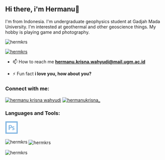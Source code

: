 ## Hi there, i'm Hermanu👋

 I'm from Indonesia. I'm undergraduate geophysics student at Gadjah Mada University. I'm interested at geothermal and other geoscience things. My hobby is playing game and photography.

<p align="left"> <img src="https://komarev.com/ghpvc/?username=hermkrs&label=Profile%20views&color=0e75b6&style=flat" alt="hermkrs" /> </p>

<p align="left"> <a href="https://github.com/ryo-ma/github-profile-trophy"><img src="https://github-profile-trophy.vercel.app/?username=hermkrs" alt="hermkrs" /></a> </p>

- 📫 How to reach me **hermanu.krisna.wahyudi@mail.ugm.ac.id**

- ⚡ Fun fact **i love you, how about you?**

<h3 align="left">Connect with me:</h3>
<p align="left">
<a href="https://linkedin.com/in/hermanu krisna wahyudi" target="blank"><img align="center" src="https://raw.githubusercontent.com/rahuldkjain/github-profile-readme-generator/master/src/images/icons/Social/linked-in-alt.svg" alt="hermanu krisna wahyudi" height="30" width="40" /></a>
<a href="https://instagram.com/hermanukrisna_" target="blank"><img align="center" src="https://raw.githubusercontent.com/rahuldkjain/github-profile-readme-generator/master/src/images/icons/Social/instagram.svg" alt="hermanukrisna_" height="30" width="40" /></a>
</p>

<h3 align="left">Languages and Tools:</h3>
<p align="left"> <a href="https://www.photoshop.com/en" target="_blank" rel="noreferrer"> <img src="https://raw.githubusercontent.com/devicons/devicon/master/icons/photoshop/photoshop-line.svg" alt="photoshop" width="40" height="40"/> </a> </p>

<p><img align="left" src="https://github-readme-stats.vercel.app/api/top-langs?username=hermkrs&show_icons=true&locale=en&layout=compact" alt="hermkrs" /></p>

<p>&nbsp;<img align="center" src="https://github-readme-stats.vercel.app/api?username=hermkrs&show_icons=true&locale=en" alt="hermkrs" /></p>

<p><img align="center" src="https://github-readme-streak-stats.herokuapp.com/?user=hermkrs&" alt="hermkrs" /></p>
